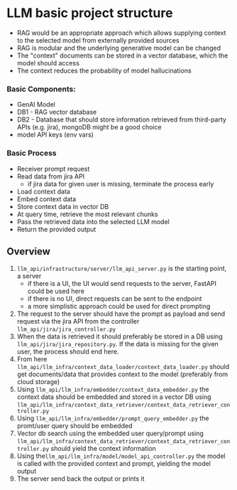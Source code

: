 # LLM basic project structure

- RAG would be an appropriate approach which allows supplying context to the selected model from externally provided sources
- RAG is modular and the underlying generative model can be changed
- The "context" documents can be stored in a vector database, which the model should access
- The context reduces the probability of model hallucinations

### Basic Components:

- GenAI Model
- DB1 - RAG vector database
- DB2 - Database that should store information retrieved from third-party APIs (e.g. jira), mongoDB might be a good choice
- model API keys (env vars)

### Basic Process

- Receiver prompt request
- Read data from jira API
  - if jira data for given user is missing, terminate the process early
- Load context data
- Embed context data
- Store context data in vector DB
- At query time, retrieve the most relevant chunks
- Pass the retrieved data into the selected LLM model
- Return the provided output

## Overview

1. `llm_api/infrastructure/server/llm_api_server.py` is the starting point, a server
    - if there is a UI, the UI would send requests to the server, FastAPI could be used here
    - if there is no UI, direct requests can be sent to the endpoint
    - a more simplistic approach could be used for direct prompting
2. The request to the server should have the prompt as payload and send request via the jira API from the controller `llm_api/jira/jira_controller.py`
3. When the data is retrieved it should preferably be stored in a DB using `llm_api/jira/jira_repository.py`. If the data is missing for the given user, the process should end here.
4. From here `llm_api/llm_infra/context_data_loader/context_data_loader.py` should get documents/data that provides context to the model (preferably from cloud storage)
5. Using `llm_api/llm_infra/embedder/context_data_embedder.py` the context data should be embedded and stored in a vector DB using `llm_api/llm_infra/context_data_retriever/context_data_retriever_controller.py`
6. Using `llm_api/llm_infra/embedder/prompt_query_embedder.py` the promt/user query should be embedded
7. Vector db search using the embedded user query/prompt using `llm_api/llm_infra/context_data_retriever/context_data_retriever_controller.py` should yield the context information
8. Using the`llm_api/llm_infra/model/model_api_controller.py` the model is called with the provided context and prompt, yielding the model output
9. The server send back the output or prints it
